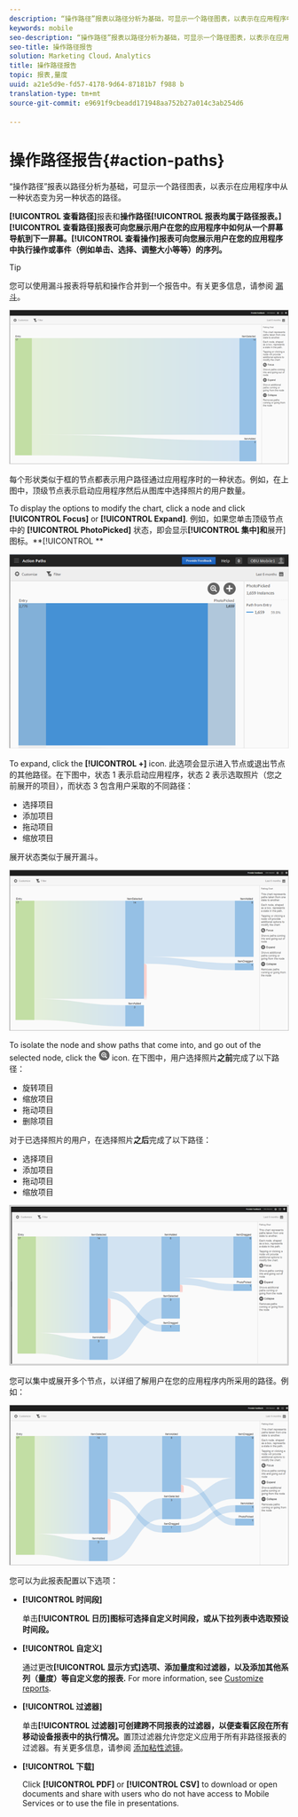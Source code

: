 ```yaml
---
description: “操作路径”报表以路径分析为基础，可显示一个路径图表，以表示在应用程序中从一种状态变为另一种状态的路径。
keywords: mobile
seo-description: “操作路径”报表以路径分析为基础，可显示一个路径图表，以表示在应用程序中从一种状态变为另一种状态的路径。
seo-title: 操作路径报告
solution: Marketing Cloud，Analytics
title: 操作路径报告
topic: 报表,量度
uuid: a21e5d9e-fd57-4178-9d64-87181b7 f988 b
translation-type: tm+mt
source-git-commit: e9691f9cbeadd171948aa752b27a014c3ab254d6

---
```



# 操作路径报告{#action-paths}

“操作路径”报表以路径分析为基础，可显示一个路径图表，以表示在应用程序中从一种状态变为另一种状态的路径。

**[!UICONTROL 查看路径]**&#x200B;报表和&#x200B;**操作路径[!UICONTROL 报表均属于路径报表。]****[!UICONTROL 查看路径]报表可向您展示用户在您的应用程序中如何从一个屏幕导航到下一屏幕。****[!UICONTROL 查看操作]报表可向您展示用户在您的应用程序中执行操作或事件（例如单击、选择、调整大小等等）的序列。**

>[!TIP]
>
>您可以使用漏斗报表将导航和操作合并到一个报告中。有关更多信息，请参阅 [漏斗](/help/using/usage/reports-funnel.md)。

![](assets/action_paths.png)

每个形状类似于框的节点都表示用户路径通过应用程序时的一种状态。例如，在上图中，顶级节点表示启动应用程序然后从图库中选择照片的用户数量。

To display the options to modify the chart, click a node and click **[!UICONTROL Focus]** or **[!UICONTROL Expand]**. 例如，如果您单击顶级节点中的 **[!UICONTROL PhotoPicked]** 状态，即会显示&#x200B;**[!UICONTROL 集中]和**&#x200B;展开]图标。**[!UICONTROL **

![](assets/action_paths_icons.png)

To expand, click the **[!UICONTROL +]** icon. 此选项会显示进入节点或退出节点的其他路径。在下图中，状态 1 表示启动应用程序，状态 2 表示选取照片（您之前展开的项目），而状态 3 包含用户采取的不同路径：

* 选择项目
* 添加项目
* 拖动项目
* 缩放项目

展开状态类似于展开漏斗。

![操作路径扩展](assets/action_paths_expand.png)

To isolate the node and show paths that come into, and go out of the selected node, click the  ![focus icon](assets/icon_focus.png) icon. 在下图中，用户选择照片&#x200B;**之前**&#x200B;完成了以下路径：

* 旋转项目
* 缩放项目
* 拖动项目
* 删除项目

对于已选择照片的用户，在选择照片&#x200B;**之后**&#x200B;完成了以下路径：

* 选择项目
* 添加项目
* 拖动项目
* 缩放项目

![操作路径焦点](assets/action_paths_focus.png)

您可以集中或展开多个节点，以详细了解用户在您的应用程序内所采用的路径。例如：

![操作路径多选](assets/action_paths_mult.png)

您可以为此报表配置以下选项：

* **[!UICONTROL 时间段]**

   单击&#x200B;**[!UICONTROL 日历]图标可选择自定义时间段，或从下拉列表中选取预设时间段。**

* **[!UICONTROL 自定义]**

   通过更改&#x200B;**[!UICONTROL 显示方式]选项、添加量度和过滤器，以及添加其他系列（量度）等自定义您的报表.** For more information, see [Customize reports](/help/using/usage/reports-customize/reports-customize.md).

* **[!UICONTROL 过滤器]**

   单击&#x200B;**[!UICONTROL 过滤器]可创建跨不同报表的过滤器，以便查看区段在所有移动设备报表中的执行情况。**&#x200B;置顶过滤器允许您定义应用于所有非路径报表的过滤器。有关更多信息，请参阅 [添加粘性滤镜](/help/using/usage/reports-customize/t-sticky-filter.md)。

* **[!UICONTROL 下载]**

   Click **[!UICONTROL PDF]** or **[!UICONTROL CSV]** to download or open documents and share with users who do not have access to Mobile Services or to use the file in presentations.